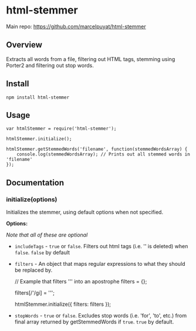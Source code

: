 # html-stemmer #

Main repo: https://github.com/marcelpuyat/html-stemmer

## Overview ##

Extracts all words from a file, filtering out HTML tags, stemming using Porter2 and filtering out stop words.  

## Install ##

	npm install html-stemmer

## Usage ##

	var htmlStemmer = require('html-stemmer');

	htmlStemmer.initialize();

	htmlStemmer.getStemmedWords('filename', function(stemmedWordsArray) {
		console.log(stemmedWordsArray); // Prints out all stemmed words in 'filename'
	});

## Documentation ##

### initialize(options)

Initializes the stemmer, using default options when not specified.

__Options:__

*Note that all of these are optional*
* `includeTags` - `true` or `false`. Filters out html tags (i.e. '<body>' is deleted) when `false`. `false` by default
* `filters` - An object that maps regular expressions to what they should be replaced by.

	// Example that filters '&apos;' into an apostrophe
	filters = {};

	filters[/&apos;/gi] = '\'';

	htmlStemmer.initialize({
		filters: filters
	});
	
* `stopWords` - `true` or `false`. Excludes stop words (i.e. 'for', 'to', etc.) from final array returned by getStemmedWords if `true`. `true` by default.